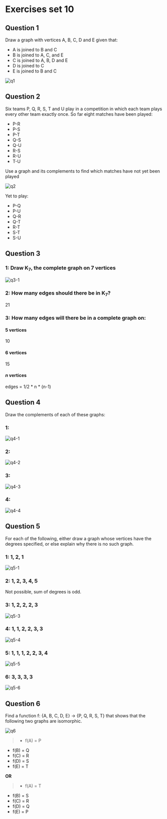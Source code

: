 # Exercises set 10

## Question 1

Draw a graph with vertices A, B, C, D and E given that:

- A is joined to B and C
- B is joined to A, C, and E
- C is joined to A, B, D and E
- D is joined to C
- E is joined to B and C

![q1](http://snag.gy/HXPbV.jpg)

## Question 2

Six teams P, Q, R, S, T and U play in a competition in which each team plays every other team exactly once. So far eight matches have been played:

- P-R
- P-S
- P-T
- Q-S
- Q-U
- R-S
- R-U
- T-U

Use a graph and its complements to find which matches have not yet been played

![q2](http://snag.gy/vLlHA.jpg)

Yet to play:

- P-Q
- P-U
- Q-R
- Q-T
- R-T
- S-T
- S-U

## Question 3

### 1: Draw K<sub>7</sub>, the complete graph on 7 vertices

![q3-1](http://snag.gy/zDeD9.jpg)

### 2: How many edges should there be in K<sub>7</sub>?

21

### 3: How many edges will there be in a complete graph on:

#### 5 vertices

10

#### 6 vertices

15

#### *n* vertices

edges = 1/2 * n * (n-1)

## Question 4

Draw the complements of each of these graphs:

### 1:

![q4-1](http://snag.gy/Uy7io.jpg)

### 2:

![q4-2](http://snag.gy/qXPw4.jpg)

### 3:

![q4-3](http://snag.gy/uLyUo.jpg)

### 4:

![q4-4](http://snag.gy/VUhk9.jpg)

## Question 5

For each of the following, either draw a graph whose vertices have the degrees specified, or else explain why there is no such graph.

### 1: 1, 2, 1

![q5-1](http://snag.gy/LyuRj.jpg)

### 2: 1, 2, 3, 4, 5

Not possible, sum of degrees is odd.

### 3: 1, 2, 2, 2, 3

![q5-3](http://snag.gy/EUZL4.jpg)

### 4: 1, 1, 2, 2, 3, 3

![q5-4](http://snag.gy/TYiNb.jpg)

### 5: 1, 1, 1, 2, 2, 3, 4

![q5-5](http://snag.gy/RR7Gf.jpg)

### 6: 3, 3, 3, 3

![q5-6](http://snag.gy/ztrhq.jpg)

## Question 6

Find a function f: {A, B, C, D, E} → {P, Q, R, S, T} that shows that the following two graphs are isomorphic.

![q6](http://snag.gy/itKNP.jpg)

>- f(A) = P
- f(B) = Q
- f(C) = R
- f(D) = S
- f(E) = T

**OR**

>- f(A) = T
- f(B) = S
- f(C) = R
- f(D) = Q
- f(E) = P


